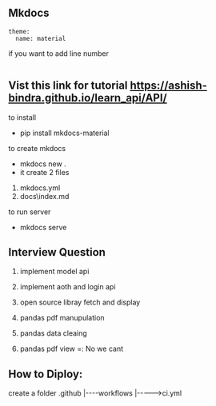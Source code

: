 
## Mkdocs
```
theme:
  name: material

```

if you want to add line number
```py linenums='1'
```
## Vist this link for tutorial https://ashish-bindra.github.io/learn_api/API/
to install
- pip install mkdocs-material

to create mkdocs
- mkdocs new .
-   it create 2 files
1. mkdocs.yml
2. docs\index.md

to run server

- mkdocs serve 

Interview Question
--------------
1. implement model api
2. implement aoth and login api
6. open source libray fetch and display 


3. pandas pdf manupulation
4. pandas data cleaing
5. pandas pdf view =: No we cant

How to Diploy:
----------

create a folder
.github
   |----workflows
            |----->ci.yml